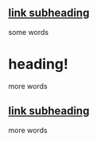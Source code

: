 ## [link subheading](https://www.google.com)

some words

# heading!

more words

## [link subheading](https://www.google.com)

more words


